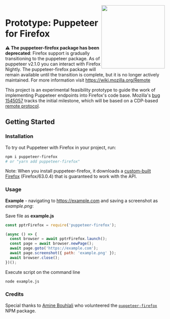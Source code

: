 <img src="https://user-images.githubusercontent.com/39191/49555713-a07b3c00-f8b5-11e8-8aba-f2d03cd83da5.png" height="200" align="right">

# Prototype: Puppeteer for Firefox

**⚠️ The puppeteer-firefox package has been deprecated**: Firefox support is gradually transitioning to the puppeteer package. As of puppeteer v2.1.0 you can interact with Firefox Nightly. The puppeteer-firefox package will remain available until the transition is complete, but it is no longer actively maintained. For more information visit https://wiki.mozilla.org/Remote

This project is an experimental feasibility prototype to guide the work of implementing Puppeteer endpoints into Firefox's code base. Mozilla's [bug 1545057](https://bugzilla.mozilla.org/show_bug.cgi?id=1545057) tracks the initial milestone, which will be based on a CDP-based [remote protocol](https://wiki.mozilla.org/Remote).

## Getting Started

### Installation

To try out Puppeteer with Firefox in your project, run:

```bash
npm i puppeteer-firefox
# or "yarn add puppeteer-firefox"
```

Note: When you install puppeteer-firefox, it downloads a [custom-built Firefox](https://github.com/puppeteer/juggler) (Firefox/63.0.4) that is guaranteed to work with the API.

### Usage

**Example** - navigating to https://example.com and saving a screenshot as _example.png_:

Save file as **example.js**

```js
const pptrFirefox = require('puppeteer-firefox');

(async () => {
  const browser = await pptrFirefox.launch();
  const page = await browser.newPage();
  await page.goto('https://example.com');
  await page.screenshot({ path: 'example.png' });
  await browser.close();
})();
```

Execute script on the command line

```bash
node example.js
```

### Credits

Special thanks to [Amine Bouhlali](https://bitbucket.org/aminerop/) who volunteered the [`puppeteer-firefox`](https://www.npmjs.com/package/puppeteer-firefox) NPM package.
